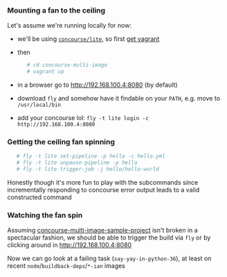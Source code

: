 ### Mounting a fan to the ceiling

Let's assume we're running locally for now:

- we'll be using [`concourse/lite`](http://concourse.ci/vagrant.html),
  so first [get vagrant](https://www.vagrantup.com/)
- then

  ```sh
     # cd concourse-multi-image
     # vagrant up
  ```

- in a browser go to <http://192.168.100.4:8080> (by default)
- download `fly` and somehow have it findable on your `PATH`, e.g. move to `/usr/local/bin`
- add your concourse lol: `fly -t lite login -c http://192.168.100.4:8080`

### Getting the ceiling fan spinning

```sh
   # fly -t lite set-pipeline -p hello -c hello.yml
   # fly -t lite unpause-pipeline -p hello
   # fly -t lite trigger-job -j hello/hello-world
```

Honestly though it's more fun to play with the subcommands since incrementally responding to concourse error output leads to a valid constructed command


### Watching the fan spin

Assuming [concourse-multi-image-sample-project](https://github.com/walrusfruitcake/concourse-multi-image-sample-project)
isn't broken in a spectacular fashion, we should be able to trigger the build
via `fly` or by clicking around in <http://192.168.100.4:8080>

Now we can go look at a failing task (`say-yay-in-python-36`),
at least on recent `node`/`buildback-deps`/`*-ian` images
